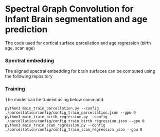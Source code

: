 # Spectral Graph Convolution for Infant Brain segmentation and age prediction
The code used for cortical surface parcellation and age regression (birth age, scan age)

### Spectral embedding
The aligned spectral embedding for brain surfaces can be computed using the following repository

### Training
The model can be trained using below command:  
```
python3 main_train_parcellation.py --config ./parcellation/config/config_train_parcellation.json --gpu 0
python3 main_train_birth_regression.py --config ./parcellation/config/config_train_birth_regression.json --gpu 0
python3 main_train_scan_regression.py --config ./parcellation/config/config_train_scan_regression.json --gpu 0
```
